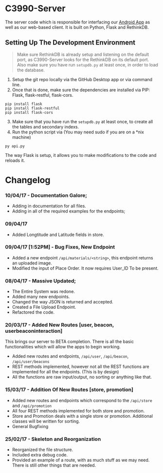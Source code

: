 # C3990-Server

The server code which is responsible for interfacing our [Android App]("https://www.github.com/VishalRamki/C3990") as well as our web-based client. It is built on Python, Flask and RethinkDB.

## Setting Up The Development Environment

> Make sure RethinkDB is already setup and listening on the default port, as C3990-Server looks for the RethinkDB  on its default port.
> Also make sure you have run `setupdb.py` at least once, in order to load the database.

1. Setup the git repo locally via the GitHub Desktop app or via command line.
2. Once that is done, make sure the dependencies are installed via PIP: Flask, flask-restful, flask-cors.

```
pip install flask
pip install flask-restful
pip install flask-cors
```

3. Make sure that you have run the `setupdb.py` at least once, to create all the tables and secondary indexs.
4. Run the python script via (You may need sudo if you are on a \*nix machine)

```
py api.py
```

The way Flask is setup, it allows you to make modifications to the code and reloads it.

# Changelog

### 10/04/17 - Documentation Galore;

- Adding in documentation for all files.
- Adding in all of the required examples for the endpoints;

### 09/04/17

- Added Longtitude and Latitude fields in store.

### 09/04/17 [1:52PM] - Bug Fixes, New Endpoint

- Added a new endpoint `/api/materials/<string>`, this endpoint returns an uploaded image.
- Modified the input of Place Order. It now requires User_ID To be present.

### 08/04/17 - Massive Updated;

- The Entire System was redone.
- Added many new endpoints.
- Changed the way JSON is returned and accepted.
- Created a File Upload Endpoint.
- Refactored the code.

### 20/03/17 - Added New Routes [user, beacon, userbeaconinteraction]

This brings our server to BETA completion. There is all the basic functionalities which will allow the apps to begin working.

- Added new routes and endpoints, `/api/user`, `/api/beacon`, `/api/user/beacons`
- REST methods implemented, however not all the REST functions are implemented for all the endpoints. (This is by design)
- All the functions are raw input/output, no sorting or anything like that.


### 15/03/17 - Addition Of New Routes [store, promotion]

- Added new routes and endpoints which correspond to the `/api/store` and `/api/promotion`
- All four REST methods implemented for both store and promotion.
- Store and Promotion deals with a single store or promotion. Additional classes will be written for sorting.
- General Bugfixing

### 25/02/17 - Skeleton and Reorganization

- Reorganized the file structure.
- Included extra debug code.
- Provided an example of a route, with as much stuff as we may need. There is still other things that are needed.
